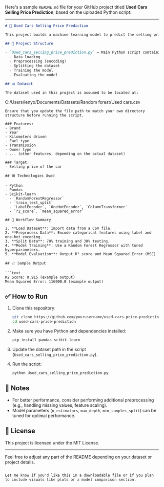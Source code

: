 Here's a sample `README.md` file for your GitHub project titled **Used Cars Selling Price Prediction**, based on the uploaded Python script:

---

```markdown
# 🚗 Used Cars Selling Price Prediction

This project builds a machine learning model to predict the selling price of used cars based on various features. It uses a **Random Forest Regressor** and includes steps for preprocessing categorical data, training/testing the model, and evaluating its performance.

## 📂 Project Structure

- `Used_cars_selling_price_prediction.py` — Main Python script containing the complete workflow:
  - Data loading
  - Preprocessing (encoding)
  - Splitting the dataset
  - Training the model
  - Evaluating the model

## 📊 Dataset

The dataset used in this project is assumed to be located at:
```

C:/Users/lenyo/Documents/Datasets/Random forest/Used cars.csv

````
Ensure that you update the file path to match your own directory structure before running the script.

### Features:
- Brand
- Year
- Kilometers driven
- Fuel type
- Transmission
- Owner type
- ... (other features, depending on the actual dataset)

### Target:
- Selling price of the car

## 🛠️ Technologies Used

- Python
- Pandas
- Scikit-learn
  - `RandomForestRegressor`
  - `train_test_split`
  - `LabelEncoder`, `OneHotEncoder`, `ColumnTransformer`
  - `r2_score`, `mean_squared_error`

## 🔄 Workflow Summary

1. **Load Dataset**: Import data from a CSV file.
2. **Preprocess Data**: Encode categorical features using label and one-hot encoding.
3. **Split Data**: 70% training and 30% testing.
4. **Model Training**: Use a Random Forest Regressor with tuned hyperparameters.
5. **Model Evaluation**: Output R² score and Mean Squared Error (MSE).

## 📈 Sample Output

```text
R2 Score: 0.915 (example output)
Mean Squared Error: 116000.0 (example output)
````

## ✅ How to Run

1. Clone this repository:

   ```bash
   git clone https://github.com/yourusername/used-cars-price-prediction.git
   cd used-cars-price-prediction
   ```

2. Make sure you have Python and dependencies installed:

   ```bash
   pip install pandas scikit-learn
   ```

3. Update the dataset path in the script (`Used_cars_selling_price_prediction.py`).

4. Run the script:

   ```bash
   python Used_cars_selling_price_prediction.py
   ```

## 📌 Notes

* For better performance, consider performing additional preprocessing (e.g., handling missing values, feature scaling).
* Model parameters (`n_estimators`, `max_depth`, `min_samples_split`) can be tuned for optimal performance.

## 📄 License

This project is licensed under the MIT License.

---

Feel free to adjust any part of the README depending on your dataset or project details.

```

Let me know if you'd like this in a downloadable file or if you plan to include visuals like plots or a model comparison section.
```

